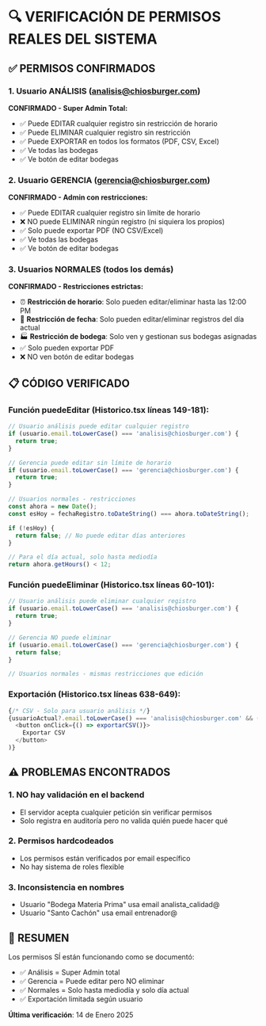 # 🔍 VERIFICACIÓN DE PERMISOS REALES DEL SISTEMA

## ✅ PERMISOS CONFIRMADOS

### 1. Usuario ANÁLISIS (analisis@chiosburger.com)
**CONFIRMADO - Super Admin Total:**
- ✅ Puede EDITAR cualquier registro sin restricción de horario
- ✅ Puede ELIMINAR cualquier registro sin restricción
- ✅ Puede EXPORTAR en todos los formatos (PDF, CSV, Excel)
- ✅ Ve todas las bodegas
- ✅ Ve botón de editar bodegas

### 2. Usuario GERENCIA (gerencia@chiosburger.com)
**CONFIRMADO - Admin con restricciones:**
- ✅ Puede EDITAR cualquier registro sin límite de horario
- ❌ NO puede ELIMINAR ningún registro (ni siquiera los propios)
- ✅ Solo puede exportar PDF (NO CSV/Excel)
- ✅ Ve todas las bodegas
- ✅ Ve botón de editar bodegas

### 3. Usuarios NORMALES (todos los demás)
**CONFIRMADO - Restricciones estrictas:**
- ⏰ **Restricción de horario**: Solo pueden editar/eliminar hasta las 12:00 PM
- 📅 **Restricción de fecha**: Solo pueden editar/eliminar registros del día actual
- 🏭 **Restricción de bodega**: Solo ven y gestionan sus bodegas asignadas
- ✅ Solo pueden exportar PDF
- ❌ NO ven botón de editar bodegas

## 📋 CÓDIGO VERIFICADO

### Función puedeEditar (Historico.tsx líneas 149-181):
```typescript
// Usuario análisis puede editar cualquier registro
if (usuario.email.toLowerCase() === 'analisis@chiosburger.com') {
  return true;
}

// Gerencia puede editar sin límite de horario
if (usuario.email.toLowerCase() === 'gerencia@chiosburger.com') {
  return true;
}

// Usuarios normales - restricciones
const ahora = new Date();
const esHoy = fechaRegistro.toDateString() === ahora.toDateString();

if (!esHoy) {
  return false; // No puede editar días anteriores
}

// Para el día actual, solo hasta mediodía
return ahora.getHours() < 12;
```

### Función puedeEliminar (Historico.tsx líneas 60-101):
```typescript
// Usuario análisis puede eliminar cualquier registro
if (usuario.email.toLowerCase() === 'analisis@chiosburger.com') {
  return true;
}

// Gerencia NO puede eliminar
if (usuario.email.toLowerCase() === 'gerencia@chiosburger.com') {
  return false;
}

// Usuarios normales - mismas restricciones que edición
```

### Exportación (Historico.tsx líneas 638-649):
```typescript
{/* CSV - Solo para usuario análisis */}
{usuarioActual?.email.toLowerCase() === 'analisis@chiosburger.com' && (
  <button onClick={() => exportarCSV()}>
    Exportar CSV
  </button>
)}
```

## ⚠️ PROBLEMAS ENCONTRADOS

### 1. **NO hay validación en el backend**
- El servidor acepta cualquier petición sin verificar permisos
- Solo registra en auditoría pero no valida quién puede hacer qué

### 2. **Permisos hardcodeados**
- Los permisos están verificados por email específico
- No hay sistema de roles flexible

### 3. **Inconsistencia en nombres**
- Usuario "Bodega Materia Prima" usa email analista_calidad@
- Usuario "Santo Cachón" usa email entrenador@

## 🎯 RESUMEN

Los permisos SÍ están funcionando como se documentó:
- ✅ Análisis = Super Admin total
- ✅ Gerencia = Puede editar pero NO eliminar
- ✅ Normales = Solo hasta mediodía y solo día actual
- ✅ Exportación limitada según usuario

**Última verificación**: 14 de Enero 2025